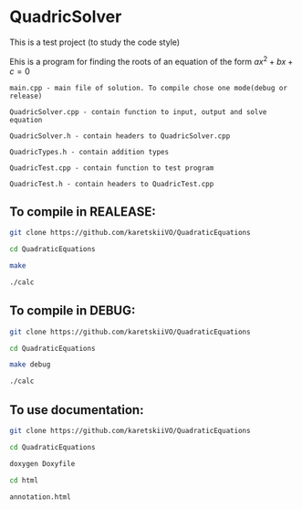 # QuadricSolver
This is a test project (to study the code style)

Еhis is a program for finding the roots of an equation of the form $ax^2 + bx + c = 0$

```
main.cpp - main file of solution. To compile chose one mode(debug or release) 

QuadricSolver.cpp - contain function to input, output and solve equation

QuadricSolver.h - contain headers to QuadricSolver.cpp

QuadricTypes.h - contain addition types

QuadricTest.cpp - contain function to test program

QuadricTest.h - contain headers to QuadricTest.cpp
```

## To compile in REALEASE:
```bash
git clone https://github.com/karetskiiVO/QuadraticEquations

cd QuadraticEquations

make

./calc
```

## To compile in DEBUG:
```bash
git clone https://github.com/karetskiiVO/QuadraticEquations

cd QuadraticEquations

make debug

./calc
```

## To use documentation:

```bash
git clone https://github.com/karetskiiVO/QuadraticEquations

cd QuadraticEquations

doxygen Doxyfile

cd html

annotation.html
```